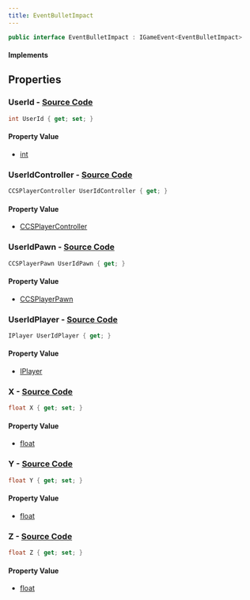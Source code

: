 ```yaml
---
title: EventBulletImpact
---
```


```csharp
public interface EventBulletImpact : IGameEvent<EventBulletImpact>
```

#### Implements

## Properties

### **UserId** - [Source Code](https://github.com/swiftly-solution/swiftlys2/blob/main/managed/src/SwiftlyS2.Generated/GameEvents/Interfaces/EventBulletImpact.cs#L37)

```csharp
int UserId { get; set; }
```

#### Property Value

- [int](https://learn.microsoft.com/dotnet/api/system.int32)

### **UserIdController** - [Source Code](https://github.com/swiftly-solution/swiftlys2/blob/main/managed/src/SwiftlyS2.Generated/GameEvents/Interfaces/EventBulletImpact.cs#L22)

```csharp
CCSPlayerController UserIdController { get; }
```

#### Property Value

- [CCSPlayerController](/docs/api/shared/schemadefinitions/ccsplayercontroller)

### **UserIdPawn** - [Source Code](https://github.com/swiftly-solution/swiftlys2/blob/main/managed/src/SwiftlyS2.Generated/GameEvents/Interfaces/EventBulletImpact.cs#L28)

```csharp
CCSPlayerPawn UserIdPawn { get; }
```

#### Property Value

- [CCSPlayerPawn](/docs/api/shared/schemadefinitions/ccsplayerpawn)

### **UserIdPlayer** - [Source Code](https://github.com/swiftly-solution/swiftlys2/blob/main/managed/src/SwiftlyS2.Generated/GameEvents/Interfaces/EventBulletImpact.cs#L31)

```csharp
IPlayer UserIdPlayer { get; }
```

#### Property Value

- [IPlayer](/docs/api/shared/players/iplayer)

### **X** - [Source Code](https://github.com/swiftly-solution/swiftlys2/blob/main/managed/src/SwiftlyS2.Generated/GameEvents/Interfaces/EventBulletImpact.cs#L42)

```csharp
float X { get; set; }
```

#### Property Value

- [float](https://learn.microsoft.com/dotnet/api/system.single)

### **Y** - [Source Code](https://github.com/swiftly-solution/swiftlys2/blob/main/managed/src/SwiftlyS2.Generated/GameEvents/Interfaces/EventBulletImpact.cs#L47)

```csharp
float Y { get; set; }
```

#### Property Value

- [float](https://learn.microsoft.com/dotnet/api/system.single)

### **Z** - [Source Code](https://github.com/swiftly-solution/swiftlys2/blob/main/managed/src/SwiftlyS2.Generated/GameEvents/Interfaces/EventBulletImpact.cs#L52)

```csharp
float Z { get; set; }
```

#### Property Value

- [float](https://learn.microsoft.com/dotnet/api/system.single)

